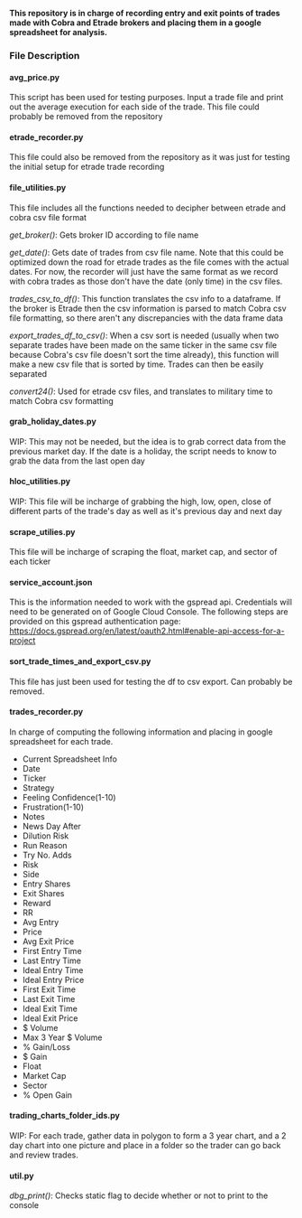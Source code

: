 **This repository is in charge of recording entry and exit points of trades made with
Cobra and Etrade brokers and placing them in a google spreadsheet for analysis.**

### File Description

#### avg_price.py

This script has been used for testing purposes. 
Input a trade file and print out the average execution for each side of the trade.
This file could probably be removed from the repository

#### etrade_recorder.py

This file could also be removed from the repository as it was just for testing the 
initial setup for etrade trade recording

#### file_utilities.py

This file includes all the functions needed to decipher between etrade and cobra
csv file format

*get_broker()*:
Gets broker ID according to file name

*get_date()*:
Gets date of trades from csv file name. Note that this could be optimized down
the road for etrade trades as the file comes with the actual dates. For now, the 
recorder will just have the same format as we record with cobra trades as those don't have
the date (only time) in the csv files.

*trades_csv_to_df()*:
This function translates the csv info to a dataframe. If the broker is Etrade then
the csv information is parsed to match Cobra csv file formatting, so there aren't any
discrepancies with the data frame data

*export_trades_df_to_csv()*:
When a csv sort is needed (usually when two separate trades have been made on the
same ticker in the same csv file because Cobra's csv file doesn't sort the time
already), this function will make a new csv file that is sorted by time. Trades can
then be easily separated

*convert24()*:
Used for etrade csv files, and translates to military time to match Cobra csv
formatting

#### grab_holiday_dates.py
WIP: This may not be needed, but the idea is to grab correct data from the previous
market day. If the date is a holiday, the script needs to know to grab the data from
the last open day

#### hloc_utilities.py
WIP: This file will be incharge of grabbing the high, low, open, close of different
parts of the trade's day as well as it's previous day and next day

#### scrape_utilies.py
This file will be incharge of scraping the float, market cap, and sector of each
ticker

#### service_account.json
This is the information needed to work with the gspread api. Credentials will need
to be generated on of Google Cloud Console. The following steps are provided on
this gspread authentication page:
https://docs.gspread.org/en/latest/oauth2.html#enable-api-access-for-a-project

#### sort_trade_times_and_export_csv.py
This file has just been used for testing the df to csv export. Can probably be
removed.

#### trades_recorder.py
In charge of computing the following information and placing in google spreadsheet
for each trade.

* Current Spreadsheet Info
*   Date
*   Ticker
*   Strategy
*   Feeling	Confidence(1-10)
*   Frustration(1-10)
*   Notes
*   News Day After
*   Dilution Risk
*   Run Reason
*   Try No.	Adds
*   Risk
*   Side
*   Entry Shares
*   Exit Shares
*   Reward
*   RR
*   Avg Entry
*   Price
*   Avg Exit Price
*   First Entry Time
*   Last Entry Time
*   Ideal Entry Time
*   Ideal Entry Price
*   First Exit Time
*   Last Exit Time
*   Ideal Exit Time
*   Ideal Exit Price
*   $ Volume
*   Max 3 Year $ Volume
*   % Gain/Loss
*   $ Gain
*   Float
*   Market Cap
*   Sector
*   % Open Gain

#### trading_charts_folder_ids.py
WIP: For each trade, gather data in polygon to form a 3 year chart, and a 2 day 
chart into one picture and place in a folder so the trader can go back and review
trades.

#### util.py
*dbg_print()*:
Checks static flag to decide whether or not to print to the console
